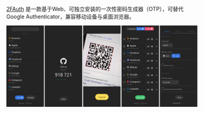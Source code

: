<!-- 这里写应用的【介绍信息】 -->

[2FAuth](https://docs.2fauth.app/) 是一款基于Web、可独立安装的一次性密码生成器（OTP），可替代 Google Authenticator，兼容移动设备与桌面浏览器。

![screenshots](https://raw.githubusercontent.com/quicklyon/2FAuth-docker/main/.template/2fauth_screenshots.png)
